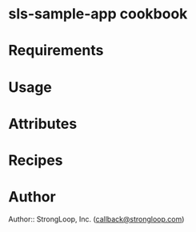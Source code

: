 # sls-sample-app cookbook

# Requirements

# Usage

# Attributes

# Recipes

# Author

Author:: StrongLoop, Inc. (<callback@strongloop.com>)
